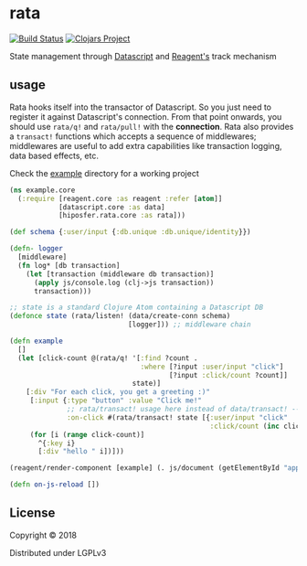 # rata

[![Build Status](https://travis-ci.com/hiposfer/rata.svg?branch=master)](https://travis-ci.com/hiposfer/rata)
[![Clojars Project](https://img.shields.io/clojars/v/hiposfer/rata.svg)](https://clojars.org/hiposfer/rata)


State management through [Datascript](https://github.com/tonsky/datascript/)
and [Reagent's](https://github.com/reagent-project/reagent) track mechanism

## usage

Rata hooks itself into the transactor of Datascript. So you just need to register
it against Datascript's connection. From that point onwards, you should use
`rata/q!` and `rata/pull!` with the **connection**. Rata also provides a `transact!`
functions which accepts a sequence of middlewares; middlewares are useful to add
extra capabilities like transaction logging, data based effects, etc.

Check the [example](example) directory for a working project

```clojure
(ns example.core
  (:require [reagent.core :as reagent :refer [atom]]
            [datascript.core :as data]
            [hiposfer.rata.core :as rata]))

(def schema {:user/input {:db.unique :db.unique/identity}})

(defn- logger
  [middleware]
  (fn log* [db transaction]
    (let [transaction (middleware db transaction)]
      (apply js/console.log (clj->js transaction))
      transaction)))

;; state is a standard Clojure Atom containing a Datascript DB
(defonce state (rata/listen! (data/create-conn schema)
                             [logger])) ;; middleware chain

(defn example
  []
  (let [click-count @(rata/q! '[:find ?count .
                                :where [?input :user/input "click"]
                                       [?input :click/count ?count]]
                              state)]
    [:div "For each click, you get a greeting :)"
     [:input {:type "button" :value "Click me!"
              ;; rata/transact! usage here instead of data/transact! ------
              :on-click #(rata/transact! state [{:user/input "click"
                                                 :click/count (inc click-count)}])}]
     (for [i (range click-count)]
       ^{:key i}
       [:div "hello " i])]))

(reagent/render-component [example] (. js/document (getElementById "app")))

(defn on-js-reload [])
```


## License

Copyright © 2018

Distributed under LGPLv3
